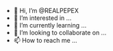 - 👋 Hi, I’m @REALPEPEX
- 👀 I’m interested in ...
- 🌱 I’m currently learning ...
- 💞️ I’m looking to collaborate on ...
- 📫 How to reach me ...

<!---
REALPEPEX/REALPEPEX is a ✨ special ✨ repository because its `README.md` (this file) appears on your GitHub profile.
You can click the Preview link to take a look at your changes.
--->
